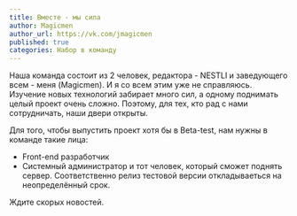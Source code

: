 ```yaml
---
title: Вместе - мы сила
author: Magicmen
author_url: https://vk.com/jmagicmen
published: true
categories: Набор в команду
---
```


Наша команда состоит из 2 человек, редактора - NESTLI и заведующего всем - меня (Magicmen). И я со всем этим уже не справляюсь. Изучение новых технологий забирает много сил, а одному поднимать целый проект очень сложно. Поэтому, для тех, кто рад с нами сотрудничать, наши двери открыты. 

Для того, чтобы выпустить проект хотя бы в Beta-test, нам нужны в команде такие лица:
* Front-end разработчик
* Системный администратор и тот человек, который сможет поднять сервер.
Соответственно релиз тестовой версии откладываеться на неопределённый срок.

Ждите скорых новостей.
